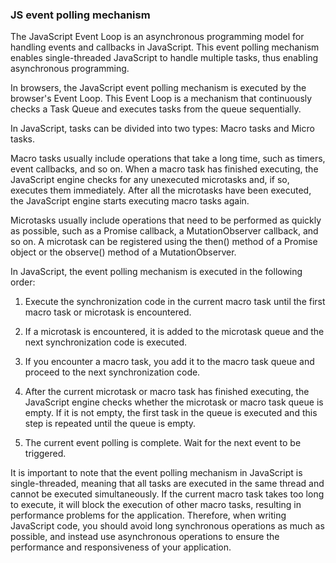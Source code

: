 ### JS event polling mechanism

The JavaScript Event Loop is an asynchronous programming model for handling events and callbacks in JavaScript. This event polling mechanism enables single-threaded JavaScript to handle multiple tasks, thus enabling asynchronous programming.

In browsers, the JavaScript event polling mechanism is executed by the browser's Event Loop. This Event Loop is a mechanism that continuously checks a Task Queue and executes tasks from the queue sequentially.

In JavaScript, tasks can be divided into two types: Macro tasks and Micro tasks.

Macro tasks usually include operations that take a long time, such as timers, event callbacks, and so on. When a macro task has finished executing, the JavaScript engine checks for any unexecuted microtasks and, if so, executes them immediately. After all the microtasks have been executed, the JavaScript engine starts executing macro tasks again.

Microtasks usually include operations that need to be performed as quickly as possible, such as a Promise callback, a MutationObserver callback, and so on. A microtask can be registered using the then() method of a Promise object or the observe() method of a MutationObserver.

In JavaScript, the event polling mechanism is executed in the following order:

1. Execute the synchronization code in the current macro task until the first macro task or microtask is encountered.

2. If a microtask is encountered, it is added to the microtask queue and the next synchronization code is executed.

3. If you encounter a macro task, you add it to the macro task queue and proceed to the next synchronization code.

4. After the current microtask or macro task has finished executing, the JavaScript engine checks whether the microtask or macro task queue is empty. If it is not empty, the first task in the queue is executed and this step is repeated until the queue is empty.

5. The current event polling is complete. Wait for the next event to be triggered.

It is important to note that the event polling mechanism in JavaScript is single-threaded, meaning that all tasks are executed in the same thread and cannot be executed simultaneously. If the current macro task takes too long to execute, it will block the execution of other macro tasks, resulting in performance problems for the application. Therefore, when writing JavaScript code, you should avoid long synchronous operations as much as possible, and instead use asynchronous operations to ensure the performance and responsiveness of your application.